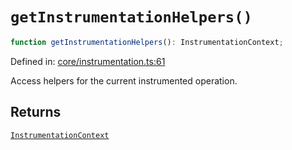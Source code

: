 # `getInstrumentationHelpers()`

```ts
function getInstrumentationHelpers(): InstrumentationContext;
```

Defined in: [core/instrumentation.ts:61](https://github.com/adobe/commerce-integration-starter-kit/blob/2915f6bdb41468caa52722d4a2ef6495006c03bd/packages/aio-lib-telemetry/source/core/instrumentation.ts#L61)

Access helpers for the current instrumented operation.

## Returns

[`InstrumentationContext`](../interfaces/InstrumentationContext.md)
